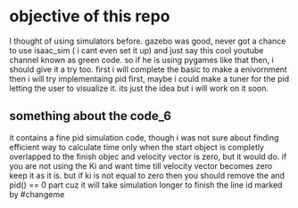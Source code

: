 # objective of this repo
I thought of using simulators before. gazebo was good, never got a chance to use isaac_sim ( i cant even set it up)
and just say this cool youtube channel known as green code. so if he is using pygames like that then, i should give it a try too.
first i will complete the basic to make a enivornment 
then i will try implementaing pid first, maybe i could make a tuner for the pid letting the user to visualize it.
its just the idea but i will work on it soon.
## something about the code_6
it contains a fine pid simulation code, though i was not sure about finding efficient way to calculate time only when the start object is completly overlapped to the finish objec and velocity vector is zero, but it would do.
if you are not using the Ki and want time till velocity vector becomes zero keep it as it is. but if ki is not equal to zero then you should remove the and pid() == 0 part cuz it will take simulation longer to finish
the line id marked by #changeme
